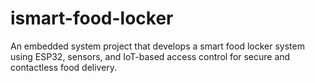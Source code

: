 # ismart-food-locker
An embedded system project that develops a smart food locker system using ESP32, sensors, and IoT-based access control for secure and contactless food delivery.
